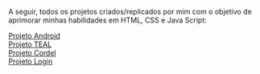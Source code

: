  A seguir, todos os projetos criados/replicados por mim com o objetivo de aprimorar minhas habilidades em HTML, CSS e Java Script:

<a href="https://arthurvini778.github.io/Meus-projetos/Projeto%20Android/android.html"> Projeto Android </a> <br>
<a href="https://arthurvini778.github.io/Meus-projetos/Projeto%20TEAL/index.html"> Projeto TEAL </a> <br>
<a href="https://arthurvini778.github.io/Meus-projetos/Projeto%20cordel/index.html"> Projeto Cordel </a> <br>
<a href="https://arthurvini778.github.io/Meus-projetos/Projeto%20Login/index.html"> Projeto Login </a> <br>
